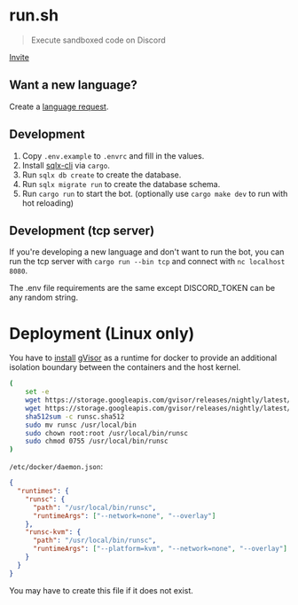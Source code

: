 # run.sh

> Execute sandboxed code on Discord

[Invite](https://discord.com/oauth2/authorize?client_id=1044442383288389692)

## Want a new language?

Create a [language request](https://github.com/Fyko/run.sh/issues/new?assignees=&labels=&template=feature_request.yml&title=).

## Development

1. Copy `.env.example` to `.envrc` and fill in the values.
2. Install [sqlx-cli] via `cargo`.
3. Run `sqlx db create` to create the database.
4. Run `sqlx migrate run` to create the database schema.
5. Run `cargo run` to start the bot. (optionally use `cargo make dev` to run with hot reloading)

## Development (tcp server)

If you're developing a new language and don't want to run the bot, you can run the tcp server with `cargo run --bin tcp` and connect with `nc localhost 8080`.

The .env file requirements are the same except DISCORD_TOKEN can be any random string.

[sqlx-cli]: https://github.com/launchbadge/sqlx/tree/main/sqlx-cli

# Deployment (Linux only)

You have to [install](https://gvisor.dev/docs/user_guide/docker/) [gVisor](https://github.com/google/gvisor) as a runtime for docker to provide an additional isolation boundary between the containers and the host kernel.

```sh
(
    set -e
    wget https://storage.googleapis.com/gvisor/releases/nightly/latest/runsc
    wget https://storage.googleapis.com/gvisor/releases/nightly/latest/runsc.sha512
    sha512sum -c runsc.sha512
    sudo mv runsc /usr/local/bin
    sudo chown root:root /usr/local/bin/runsc
    sudo chmod 0755 /usr/local/bin/runsc
)
```

`/etc/docker/daemon.json`:

```json
{
  "runtimes": {
    "runsc": {
      "path": "/usr/local/bin/runsc",
      "runtimeArgs": ["--network=none", "--overlay"]
    },
    "runsc-kvm": {
      "path": "/usr/local/bin/runsc",
      "runtimeArgs": ["--platform=kvm", "--network=none", "--overlay"]
    }
  }
}
```

You may have to create this file if it does not exist.
